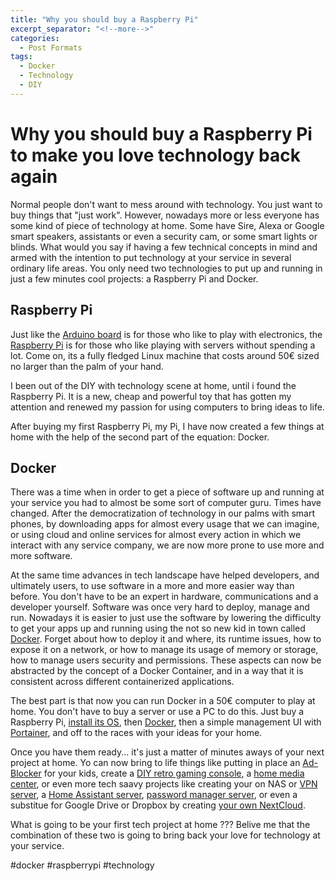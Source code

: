 ```yaml
---
title: "Why you should buy a Raspberry Pi"
excerpt_separator: "<!--more-->"
categories:
  - Post Formats
tags:
  - Docker
  - Technology
  - DIY
---
```


# Why you should buy a Raspberry Pi to make you love technology back again
Normal people don't want to mess around with technology. You just want to buy things that "just work". However, nowadays more or less everyone has some kind of piece of technology at home. Some have Sire, Alexa or Google smart speakers, assistants or even a security cam, or some smart lights or blinds. What would you say if having a few technical concepts in mind and armed with the intention to put technology at your service in several ordinary life areas. You only need two technologies to put up and running in just a few minutes cool projects: a Raspberry Pi and Docker.

<!--more-->

## Raspberry Pi
Just like the [Arduino board](https://www.arduino.cc) is for those who like to play with electronics, the [Raspberry Pi](https://www.raspberrypi.com) is for those who like playing with servers without spending a lot. Come on, its a fully fledged Linux machine that costs around 50€ sized no larger than the palm of your hand.

I been out of the DIY with technology scene at home, until i found the Raspberry Pi. It is a new, cheap and powerful toy that has gotten my attention and renewed my passion for using computers to bring ideas to life.

After buying my first Raspberry Pi, my Pi, I have now created a few things at home with the help of the second part of the equation: Docker.


## Docker
There was a time when in order to get a piece of software up and running at your service you had to almost be some sort of computer guru. Times have changed. After the democratization of technology in our palms with smart phones, by downloading apps for almost every usage that we can imagine, or using cloud and online services for almost every action in which we interact with any service company, we are now more prone to use more and more software.

At the same time advances in tech landscape have helped developers, and ultimately users, to use software in a more and more easier way than before. You don't have to be an expert in hardware, communications and a developer yourself. Software was once very hard to deploy, manage and run. Nowadays it is easier to just use the software by lowering the difficulty to get your apps up and running using the not so new kid in town called [Docker](https://www.docker.com). Forget about how to deploy it and where, its runtime issues, how to expose it on a network, or how to manage its usage of memory or storage, how to manage users security and permissions. These aspects can now be abstracted by the concept of a Docker Container, and in a way that it is consistent across different containerized applications. 

The best part is that now you can run Docker in a 50€ computer to play at home. You don't have to buy a server or use a PC to do this. Just buy a Raspberry Pi, [install its OS](https://dev.to/elalemanyo/how-to-install-docker-and-docker-compose-on-raspberry-pi-1mo), then [Docker](https://dev.to/elalemanyo/how-to-install-docker-and-docker-compose-on-raspberry-pi-1mo), then a simple management UI with [Portainer](https://www.portainer.io), and off to the races with your ideas for your home. 

Once you have them ready... it's just a matter of minutes aways of your next project at home. Yo can now bring to life things like putting in place an [Ad-Blocker](https://www.addictedtotech.net/how-to-install-pihole-docker-on-a-raspberry-pi/) for your kids, create a [DIY retro gaming console](https://www.circuitbasics.com/building-a-retro-gaming-console-with-raspberry-pi/), a [home media center](Docker (software)), or even more tech saavy projects like creating your on NAS or [VPN server](https://www.gmprazzoli.it/2020/03/30/set-up-a-home-vpn-with-a-raspberrypi-and-docker/), a [Home Assistant server](https://www.wundertech.net/how-to-setup-home-assistant-on-a-raspberry-pi-using-docker/), [password manager server](https://www.wundertech.net/how-to-self-host-bitwarden-on-a-raspberry-pi/), or even a substitue for Google Drive or Dropbox by creating [your own NextCloud](https://www.addictedtotech.net/installing-nextcloud-on-raspberry-pi-4/). 



What is going to be your first tech project at home ??? Belive me that the combination of these two is going to bring back your love for technology at your service.


#docker #raspberrypi #technology